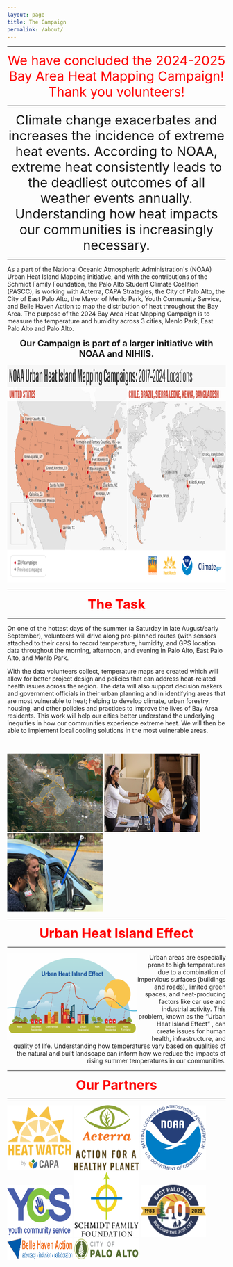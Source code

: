 ```yaml
---
layout: page
title: The Campaign
permalink: /about/
---
```


-------------------------------------------------------------------------------------------------------------------------------------------------------

<p align="center">
  <span style="color:red;font-size:30px;">We have concluded the 2024-2025 Bay Area Heat Mapping Campaign! Thank you volunteers!  </span>
</p>

-------------------------------------------------------------------------------------------------------------------------------------------------------

<p align="center">
<span style="font-size:30px;"> Climate change exacerbates and increases the incidence of extreme heat events. According to NOAA, extreme heat consistently leads to the deadliest outcomes of all weather events annually. Understanding how heat impacts our communities is increasingly necessary. </span>
</p>

------------------------------------------------------------------------------------------------------------------------------------------------------------------------------------------------------------------------------------------------------------------------------------------------------


As a part of the National Oceanic Atmospheric Administration's (NOAA) Urban Heat Island Mapping initiative, and with the contributions of the Schmidt Family Foundation, the Palo Alto Student Climate Coalition (PASCC), is working with Acterra, CAPA Strategies, the City of Palo Alto, the City of East Palo Alto, the Mayor of Menlo Park, Youth Community Service, and Belle Haven Action to map the distribution of heat throughout the Bay Area. The purpose of the 2024 Bay Area Heat Mapping Campaign is to measure the temperature and humidity across 3 cities, Menlo Park, East Palo Alto and Palo Alto.

<p align="center">
<span style="font-weight:700;font-size:20px"> Our Campaign is part of a larger initiative with NOAA and NIHIIS. </span>
</p>

<p align="center">
<img src="https://raw.githubusercontent.com/kmualim/bayareaheatmapping2024/master/images/urban_heat_campaign.png" height="500" width="800">
</p>

-----------------------------------------------------------------------------------------------------------------------------------------------

<p align="center">
<span style="color:red;font-weight:700;font-size:30px"> The Task </span>
</p>

-----------------------------------------------------------------------------------------------------------------------------------------------


On one of the hottest days of the summer (a Saturday in late August/early September), volunteers will drive along pre-planned routes (with sensors attached to their cars) to record temperature, humidity, and GPS location data throughout the morning, afternoon, and evening in Palo Alto, East Palo Alto, and Menlo Park.

With the data volunteers collect, temperature maps are created which will allow for better project design and policies that can address heat-related health issues across the region. The data will also support decision makers and government officials in their urban planning and in identifying areas that are most vulnerable to heat; helping to develop climate, urban forestry, housing, and other policies and practices to improve the lives of Bay Area residents. This work will help our cities better understand the underlying inequities in how our communities experience extreme heat. We will then be able to implement local cooling solutions in the most vulnerable areas.

<br> 

<p align='left'>
<img src="https://raw.githubusercontent.com/kmualim/bayareaheatmapping2024/master/images/mapped_regions.png" height="180" width="220">
<img src="https://raw.githubusercontent.com/kmualim/bayareaheatmapping2024/master/images/progressive_church.jpeg" height="180" width="220">
<img src="https://raw.githubusercontent.com/kmualim/bayareaheatmapping2024/master/images/sensor-image.jpeg" height="180" width="220">
</p>

-----------------------------------------------------------------------------------------------------------------------------------------------

<p align="center">
<span style="color:red;font-weight:700;font-size:30px"> Urban Heat Island Effect </span>
</p>

-----------------------------------------------------------------------------------------------------------------------------------------------

<img src="https://raw.githubusercontent.com/kmualim/bayareaheatmapping2024/master/images/uhi-effect.png" align="left" height="200" width="300" style="border: 2px white">


<p align="right"> Urban areas are especially prone to high temperatures due to a combination of impervious surfaces (buildings and roads), limited green spaces, and  heat-producing factors like car use and industrial activity. This problem, known as the “Urban Heat Island Effect” , can create issues for human health, infrastructure, and quality of life. Understanding how temperatures vary based on qualities of the natural and built landscape can inform how we reduce the impacts of rising summer temperatures in our communities. 
</p>

-----------------------------------------------------------------------------------------------------------------------------------------------

<p align="center">
<span style="color:red;font-weight:700;font-size:30px"> Our Partners </span>
</p>

-----------------------------------------------------------------------------------------------------------------------------------------------

<p float="left">
  <img src="https://raw.githubusercontent.com/kmualim/bayareaheatmapping2024/master/images/heatwatch.png" height="150" width="150" style="border: 2px white">
  <img src="https://raw.githubusercontent.com/kmualim/bayareaheatmapping2024/master/images/Acterra.png" height="150" width="150" style="border: 2px white" >
  <img src="https://raw.githubusercontent.com/kmualim/bayareaheatmapping2024/master/images/NOAA.png" height="150" width="150" style="border: 2px  white">
  <img src="https://raw.githubusercontent.com/kmualim/bayareaheatmapping2024/master/images/YCS.webp" height="120" width="150" style="border: 2px  white">
  <img src="https://raw.githubusercontent.com/kmualim/bayareaheatmapping2024/master/images/schmidtlogo.png" height="150" width="150" style="border: 2px  white">
  <img src="https://raw.githubusercontent.com/kmualim/bayareaheatmapping2024/master/images/east_pa.png" height="120" width="150" style="border: 2px  white">
  <img src="https://raw.githubusercontent.com/kmualim/bayareaheatmapping2024/master/images/belle_haven.webp" height="50" width="150" style="border: 2px  white">
  <img src="https://raw.githubusercontent.com/kmualim/bayareaheatmapping2024/master/images/palo_alto.png" height="50" width="150" style="border: 2px  white">
</p>
